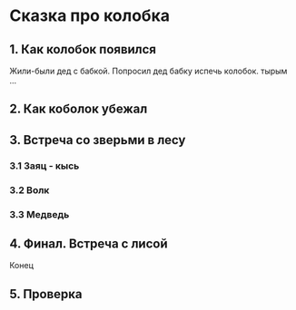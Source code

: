 # Сказка про колобка

## 1. Как колобок появился
Жили-были дед с бабкой. 
Попросил дед бабку испечь колобок.
тырым
...

## 2. Как коболок убежал

## 3. Встреча со зверьми в лесу

### 3.1 Заяц - кысь

### 3.2 Волк

### 3.3 Медведь
 
## 4. Финал. Встреча с лисой
Конец
## 5. Проверка